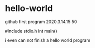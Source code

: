 # hello-world
github first program 2020.3.14.15:50

#include stdio.h
int main()

i even can not finish a hello world program
